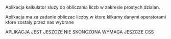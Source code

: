 Aplikacja kalkulator sluzy do obliczania liczb w zakresie prostych dzialan.

Aplikacja ma za zadanie obliczac liczby w ktore klikamy danymi operatorami ktore zostaly przez nas wybrane 

APLIKACJA JEST JESZCZE NIE SKONCZONA WYMAGA JESZCZE CSS
